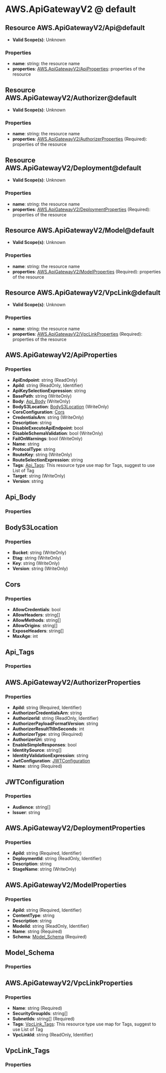 # AWS.ApiGatewayV2 @ default

## Resource AWS.ApiGatewayV2/Api@default
* **Valid Scope(s)**: Unknown
### Properties
* **name**: string: the resource name
* **properties**: [AWS.ApiGatewayV2/ApiProperties](#awsapigatewayv2apiproperties): properties of the resource

## Resource AWS.ApiGatewayV2/Authorizer@default
* **Valid Scope(s)**: Unknown
### Properties
* **name**: string: the resource name
* **properties**: [AWS.ApiGatewayV2/AuthorizerProperties](#awsapigatewayv2authorizerproperties) (Required): properties of the resource

## Resource AWS.ApiGatewayV2/Deployment@default
* **Valid Scope(s)**: Unknown
### Properties
* **name**: string: the resource name
* **properties**: [AWS.ApiGatewayV2/DeploymentProperties](#awsapigatewayv2deploymentproperties) (Required): properties of the resource

## Resource AWS.ApiGatewayV2/Model@default
* **Valid Scope(s)**: Unknown
### Properties
* **name**: string: the resource name
* **properties**: [AWS.ApiGatewayV2/ModelProperties](#awsapigatewayv2modelproperties) (Required): properties of the resource

## Resource AWS.ApiGatewayV2/VpcLink@default
* **Valid Scope(s)**: Unknown
### Properties
* **name**: string: the resource name
* **properties**: [AWS.ApiGatewayV2/VpcLinkProperties](#awsapigatewayv2vpclinkproperties) (Required): properties of the resource

## AWS.ApiGatewayV2/ApiProperties
### Properties
* **ApiEndpoint**: string (ReadOnly)
* **ApiId**: string (ReadOnly, Identifier)
* **ApiKeySelectionExpression**: string
* **BasePath**: string (WriteOnly)
* **Body**: [Api_Body](#apibody) (WriteOnly)
* **BodyS3Location**: [BodyS3Location](#bodys3location) (WriteOnly)
* **CorsConfiguration**: [Cors](#cors)
* **CredentialsArn**: string (WriteOnly)
* **Description**: string
* **DisableExecuteApiEndpoint**: bool
* **DisableSchemaValidation**: bool (WriteOnly)
* **FailOnWarnings**: bool (WriteOnly)
* **Name**: string
* **ProtocolType**: string
* **RouteKey**: string (WriteOnly)
* **RouteSelectionExpression**: string
* **Tags**: [Api_Tags](#apitags): This resource type use map for Tags, suggest to use List of Tag
* **Target**: string (WriteOnly)
* **Version**: string

## Api_Body
### Properties

## BodyS3Location
### Properties
* **Bucket**: string (WriteOnly)
* **Etag**: string (WriteOnly)
* **Key**: string (WriteOnly)
* **Version**: string (WriteOnly)

## Cors
### Properties
* **AllowCredentials**: bool
* **AllowHeaders**: string[]
* **AllowMethods**: string[]
* **AllowOrigins**: string[]
* **ExposeHeaders**: string[]
* **MaxAge**: int

## Api_Tags
### Properties

## AWS.ApiGatewayV2/AuthorizerProperties
### Properties
* **ApiId**: string (Required, Identifier)
* **AuthorizerCredentialsArn**: string
* **AuthorizerId**: string (ReadOnly, Identifier)
* **AuthorizerPayloadFormatVersion**: string
* **AuthorizerResultTtlInSeconds**: int
* **AuthorizerType**: string (Required)
* **AuthorizerUri**: string
* **EnableSimpleResponses**: bool
* **IdentitySource**: string[]
* **IdentityValidationExpression**: string
* **JwtConfiguration**: [JWTConfiguration](#jwtconfiguration)
* **Name**: string (Required)

## JWTConfiguration
### Properties
* **Audience**: string[]
* **Issuer**: string

## AWS.ApiGatewayV2/DeploymentProperties
### Properties
* **ApiId**: string (Required, Identifier)
* **DeploymentId**: string (ReadOnly, Identifier)
* **Description**: string
* **StageName**: string (WriteOnly)

## AWS.ApiGatewayV2/ModelProperties
### Properties
* **ApiId**: string (Required, Identifier)
* **ContentType**: string
* **Description**: string
* **ModelId**: string (ReadOnly, Identifier)
* **Name**: string (Required)
* **Schema**: [Model_Schema](#modelschema) (Required)

## Model_Schema
### Properties

## AWS.ApiGatewayV2/VpcLinkProperties
### Properties
* **Name**: string (Required)
* **SecurityGroupIds**: string[]
* **SubnetIds**: string[] (Required)
* **Tags**: [VpcLink_Tags](#vpclinktags): This resource type use map for Tags, suggest to use List of Tag
* **VpcLinkId**: string (ReadOnly, Identifier)

## VpcLink_Tags
### Properties

